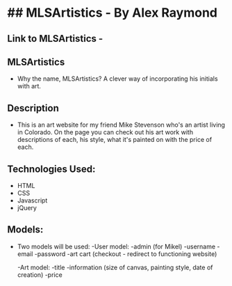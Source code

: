 # ## MLSArtistics - By Alex Raymond 

## Link to MLSArtistics - 

## MLSArtistics

* Why the name, MLSArtistics? A clever way of incorporating his initials with art.

## Description

* This is an art website for my friend Mike Stevenson who's an artist living in Colorado. On the page you can check out his art work with descriptions of each, his style, what it's painted on with the price of each.


## Technologies Used:

* HTML
* CSS
* Javascript
* jQuery


## Models:

* Two models will be used:
	-User model:
		-admin (for Mikel)
		-username
		-email
		-password
		-art cart (checkout - redirect to functioning website)

	-Art model:
		-title
		-information (size of canvas, painting style, date of creation)
		-price
		





